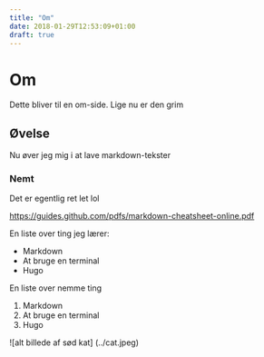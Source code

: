 ```yaml
---
title: "Om"
date: 2018-01-29T12:53:09+01:00
draft: true
---
```

# Om
Dette bliver til en om-side. Lige nu er den grim

## Øvelse
Nu øver jeg mig i at lave markdown-tekster

### Nemt
Det er egentlig ret let lol

https://guides.github.com/pdfs/markdown-cheatsheet-online.pdf

En liste over ting jeg lærer:

* Markdown
* At bruge en terminal
* Hugo

En liste over nemme ting

1. Markdown
2. At bruge en terminal
3. Hugo

![alt billede af sød kat] (../cat.jpeg)